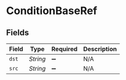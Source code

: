 # ConditionBaseRef


## Fields

| Field              | Type               | Required           | Description        |
| ------------------ | ------------------ | ------------------ | ------------------ |
| `dst`              | *String*           | :heavy_minus_sign: | N/A                |
| `src`              | *String*           | :heavy_minus_sign: | N/A                |